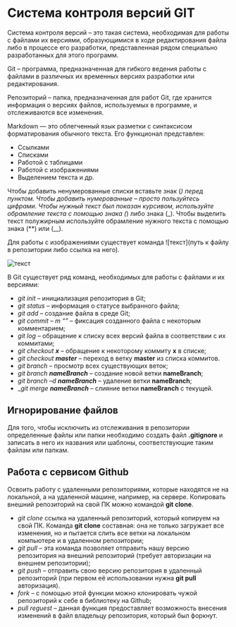 # Система контроля версий GIT

Система контроля версий – это такая система, необходимая для работы с файлами их версиями, образующимися в ходе редактирования файла либо в процессе его разработки, представленная рядом специально разработанных для этого программ.

Git – программа, предназначенная для гибкого ведения работы с файлами в различных их временных версиях разработки или редактирования.

Репозиторий – папка, предназначенная для работ Git, где хранится информация о версиях файлов, используемых в программе, и отслеживаются все изменения.

Markdown — это облегченный язык разметки с синтаксисом форматирования обычного текста. Его функционал представлен:
- Ссылками
- Списками
- Работой с таблицами
- Работой с изображениями
- Выделением текста и др.

Чтобы добавить ненумерованные списки вставьте знак (*) перед пунктом. Чтобы добавить нумерованные – просто пользуйтесь цифрами.
Чтобы нужный текст был показан курсивом, используйте обрамление текста с помощью знака (*) либо знака (_).
Чтобы выделить текст полужирным используйте обрамление нужного текста с помощью знака (**) или (__).

Для работы с изображениями существует команда ![текст](путь к файлу в репозитории либо ссылка на него).

![текст](github.com/DmitriyCherry/gitoChad/blob/main/highway.jpg)

В Git существует ряд команд, необходимых для работы с файлами и их версиями:
- _git init_ – инициализация репозитория в Git;
- _git status_ – информация о статусе выбранного файла;
- _git add_ – создание файла в среде Git;
- _git commit – m “”_ – фиксация созданного файла с некоторым комментарием;
- _git log_ – обращение к списку всех версий файла в соответствии с их коммитами;
- _git checkout __x___ – обращение к некоторому коммиту __x__ в списке;
- _git checkout __master___ – переход в ветку __master__ из списка коммитов.
- _git branch_ – просмотр всех существующих веток;
- _git branch __nameBranch___ – создание новой ветки __nameBranch__;
- _git branch –d __nameBranch___ – удаление ветки __nameBranch__;
- __git merge __nameBranch___ – слияние ветки __nameBranch__ с текущей.
## Игнорирование файлов
Для того, чтобы исключить из отслеживания в репозитории определенные файлы или папки необходимо создать  файл __.gitignore__ и записать в него их названия или шаблоны, соответствующие таким файлам или папкам.
## Работа с сервисом Github
Освоить работу с удаленными репозиториями, которые находятся не на локальной, а на удаленной машине, например, на сервере. Копировать внешний репозиторий на свой ПК можно командой __git clone__.
- _git clone_ ссылка на удаленный репозиторий, который копируем на свой ПК. Команда __git clone__ составная: она не только загружает все изменения, но и пытается слить все ветки на локальном компьютере и в удаленном репозитории;
- _git pull_ – эта команда позволяет отправить нашу версию репозитория на внешний репозиторий (требует авторизации на внешнем репозитории);
- _git push_ – отправить свою версию репозитория в удаленный репозиторий (при первом её использовании нужна __git pull__ авторизация).
- _fork_ – с помощью этой функции можно клонировать чужой репозиторий к себе в библиотеку на Github;
- _pull reguest_ – данная функция предоставляет возможность внесения изменений в файл владельцу репозитория, который был форкнут.
